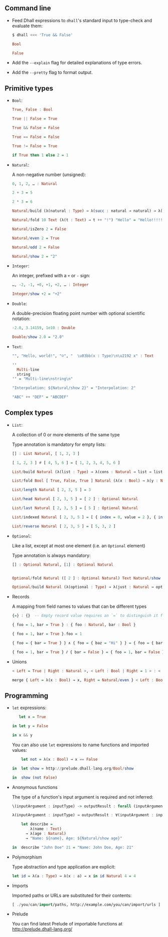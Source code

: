 ## Command line

*   Feed Dhall expressions to `dhall`'s standard input to type-check and evaluate them:

    ```bash
    $ dhall <<< 'True && False'
    ```
    ```haskell
    Bool

    False
    ```

*   Add the `--explain` flag for detailed explanations of type errors.

*   Add the `--pretty` flag to format output.

## Primitive types

*   `Bool`:

    ```haskell
    True, False : Bool

    True || False = True

    True && False = False

    True == False = False

    True != False = True

    if True then 1 else 2 = 1
    ```

*   `Natural`:

    A non-negative number (unsigned):

    ```haskell
    0, 1, 2, … : Natural

    2 + 3 = 5

    2 * 3 = 6

    Natural/build (λ(natural : Type) → λ(succ : natural → natural) → λ(zero : natural) → succ (succ (succ (succ zero)))) = 4

    Natural/fold 10 Text (λ(t : Text) → t ++ "!") "Hello" = "Hello!!!!!!!!!!"

    Natural/isZero 2 = False

    Natural/even 2 = True

    Natural/odd 2 = False

    Natural/show 2 = "2"
    ```

*   `Integer`:

    An integer, prefixed with a `+` or `-` sign:

    ```haskell
    …, -2, -1, +0, +1, +2, … : Integer

    Integer/show +2 = "+2"
    ```

*   `Double`:

    A double-precision floating point number with optional scientific notation:

    ```haskell
    -2.0, 3.14159, 1e10 : Double

    Double/show 2.0 = "2.0"
    ```

*   `Text`:

    ```haskell
    "", "Hello, world!", "☺", "  \u03bb(x : Type)\n\u2192 x" : Text

    ''
      Multi-line
      string
    '' = "Multi-line\nstring\n"

    "Interpolation: ${Natural/show 2}" = "Interpolation: 2"

    "ABC" ++ "DEF" = "ABCDEF"
    ```

## Complex types

*   `List`:

    A collection of 0 or more elements of the same type

    Type annotation is mandatory for empty lists:

    ```haskell
    [] : List Natural, [ 1, 2, 3 ]

    [ 1, 2, 3 ] # [ 4, 5, 6 ] = [ 1, 2, 3, 4, 5, 6 ]

    List/build Natural (λ(list : Type) → λ(cons : Natural → list → list) → λ(nil : list) → cons 1 (cons 2 (cons 3 nil))) = [ 1, 2, 3 ] : List Natural

    List/fold Bool [ True, False, True ] Natural (λ(x : Bool) → λ(y : Natural) → if x then y + 1 else y) 0 = 2

    List/length Natural [ 2, 3, 5 ] = 3

    List/head Natural [ 2, 3, 5 ] = [ 2 ] : Optional Natural

    List/last Natural [ 2, 3, 5 ] = [ 5 ] : Optional Natural

    List/indexed Natural [ 2, 3, 5 ] = [ { index = 0, value = 2 }, { index = 1, value = 3 }, { index = 2, value = 5 } ]

    List/reverse Natural [ 2, 3, 5 ] = [ 5, 3, 2 ]
    ```

*   `Optional`:

    Like a list, except at most one element (i.e. an `Optional` element)

    Type annotation is always mandatory:

    ```haskell
    [] : Optional Natural, [1] : Optional Natural

    
    Optional/fold Natural ([ 2 ] : Optional Natural) Text Natural/show "" = "2"

    Optional/build Natural (λ(optional : Type) → λ(just : Natural → optional) → λ(nothing : optional) → just 1) = [ 1 ] : Optional Natural
    ```

*   Records

    A mapping from field names to values that can be different types

    ```haskell
    {=} : {}  -- Empty record value requires an `=` to distinguish it from empty record type

    { foo = 1, bar = True } : { foo : Natural, bar : Bool }

    { foo = 1, bar = True }.foo = 1

    { foo = { bar = True } } ∧ { foo = { baz = "Hi" } } = { foo = { bar = True, baz = "Hi" } }

    { foo = 1, bar = True } ⫽ { bar = False } = { foo = 1, bar = False }
    ```

*   Unions

    ```haskell
    < Left = True | Right : Natural >, < Left : Bool | Right = 1 > : < Left : True | Right : Natural>

    merge { Left = λ(x : Bool) → x, Right = Natural/even } < Left : Bool | Right = 1 > = False
    ```

## Programming

*   `let` expressions:
  
    ```haskell
       let x = True

    in let y = False

    in x && y
    ```

    You can also use `let` expressions to name functions and imported values:

    ```haskell
        let not = λ(x : Bool) → x == False

    in  let show = http://prelude.dhall-lang.org/Bool/show

    in  show (not False)
    ```

*   Anonymous functions

    The type of a function's input argument is required and not inferred:

    ```haskell
    \(inputArgument : inputType) -> outputResult : forall (inputArgument : inputType) -> outputType  -- ASCII syntax

    λ(inputArgument : inputType) → outputResult : ∀(inputArgument : inputType) → outputType  -- Unicode syntax

        let describe =
            λ(name : Text)
          → λ(age : Natural)
          → "Name: ${name}, Age: ${Natural/show age}"

    in  describe "John Doe" 21 = "Name: John Doe, Age: 21"
    ```

*   Polymorphism

    Type abstraction and type application are explicit:

    ```haskell
    let id = λ(a : Type) → λ(x : a) → x in id Natural 4 = 4
    ```

*   Imports

    Imported paths or URLs are substituted for their contents:

    ```haskell
    [ ./you/can/import/paths, http://example.com/you/can/import/urls ] : ./even/for/types
    ```

*   Prelude

    You can find latest Prelude of importable functions at http://prelude.dhall-lang.org/